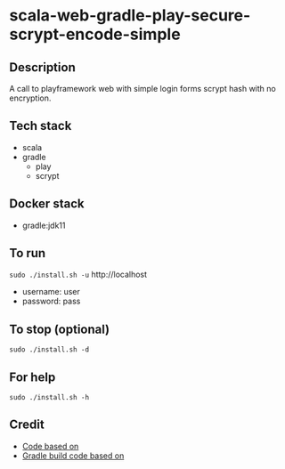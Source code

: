 # scala-web-gradle-play-secure-scrypt-encode-simple

## Description
A call to playframework web
with simple login forms scrypt hash
with no encryption.

## Tech stack
- scala
- gradle
  - play
  - scrypt

## Docker stack
- gradle:jdk11

## To run
`sudo ./install.sh -u`
http://localhost
- username: user
- password: pass

## To stop (optional)
`sudo ./install.sh -d`

## For help
`sudo ./install.sh -h`

## Credit
- [Code based on](https://github.com/alvinj/PlayFrameworkLoginAuthenticationExample.git)
- [Gradle build code based on](https://gradle.github.io/playframework/#dependency_configurations)
